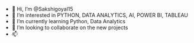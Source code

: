 - 👋 Hi, I’m @Sakshigoyal15
- 👀 I’m interested in PYTHON, DATA ANALYTICS, AI, POWER BI, TABLEAU
- 🌱 I’m currently learning Python, Data Analytics
- 💞️ I’m looking to collaborate on the new projects
- 📫 

<!---
Sakshigoyal15/Sakshigoyal15 is a ✨ special ✨ repository because its `README.md` (this file) appears on your GitHub profile.
You can click the Preview link to take a look at your changes.
--->
